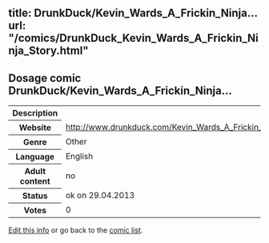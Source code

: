 title: DrunkDuck/Kevin_Wards_A_Frickin_Ninja...
url: "/comics/DrunkDuck_Kevin_Wards_A_Frickin_Ninja_Story.html"
---
Dosage comic DrunkDuck/Kevin_Wards_A_Frickin_Ninja...
-----------------------------------------

<p id="msg"></p>
<script type="text/javascript">
if (window.location.search === '?edit_info_mail=sent_ok') {
  var elem = document.getElementById("msg");
  elem.innerHTML = 'Edited information sucessfully sent for review, which is usually done daily. Thanks!';
  elem.className = 'ok';
}
</script>
<table class="comicinfo">
<tr>
<th>Description</th><td></td>
</tr>
<tr>
<th>Website</th><td><a href="http://www.drunkduck.com/Kevin_Wards_A_Frickin_Ninja_Story/">http://www.drunkduck.com/Kevin_Wards_A_Frickin_Ninja_Story/</a></td>
</tr>
<tr>
<th>Genre</th><td>Other</td>
</tr>
<tr>
<th>Language</th><td>English</td>
</tr>
<tr>
<th>Adult content</th><td>no</td>
</tr>
<tr>
<th>Status</th><td>ok on 29.04.2013</td>
</tr>
<tr>
<th>Votes</th><td>0</td>
</tr>
</table>

[Edit this info](DrunkDuck_Kevin_Wards_A_Frickin_Ninja_Story_edit.html) or go back to the [comic list](../comic-index.html).
